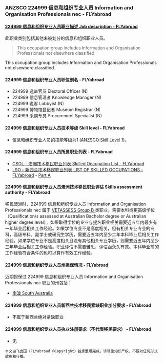 ### ANZSCO 224999 信息和组织专业人员 Information and Organisation Professionals nec - FLYabroad ###

####  [224999 信息和组织专业人员职业描述 Job description - FLYabroad](http://www.flyabroadvisa.com/anzsco/2249.html#2249)

此职业类别包括其他未被划分的信息和组织职业人员。 

> This occupation group includes Information and Organisation Professionals not elsewhere classified.

This occupation group includes Information and Organisation Professionals not elsewhere classified.

#### 224999 信息和组织专业人员职位别名 - FLYabroad
 
- 224999	 选举官员 Electoral Officer (N)
- 224999 信息管理者 Knowledge Manager (N)
- 224999 说客 Lobbyist (N)
- 224999 博物馆登记者 Museum Registrar (N)
- 224999 采购专员 Procurement Specialist (N)

#### 224999 信息和组织专业人员技术等级 Skill level - FLYabroad

- 信息和组织专业人员的技能等级为1 [(ANZSCO Skill Level 1)](http://www.flyabroadvisa.com/anzsco/)。

#### 224999 信息和组织专业人员所属职业列表 - FLYabroad

- [CSOL - 澳洲技术移民职业列表 Skilled Occupation List - FLYabroad](http://www.flyabroadvisa.com/sol/)
- [LSO - 新西兰技术移民职业列表 LIST OF SKILLED OCCUPATIONS - FLYabroad](http://nz.flyabroadvisa.com/lso/) - [Part A](parta)

#### 224999 信息和组织专业人员澳洲技术移民职业评估 Skills assessment authority - FLYabroad

移民澳洲时，224999 信息和组织专业人员 Information and Organisation Professionals nec 属于 [VETASSESS Group B ](http://www.flyabroadvisa.com/ass/vetassess.html)类职业，需要本科或更高级学位（Qualification/s assessed at Australian Bachelor degree or Australian higher degree level），如果取得学位的专业与提名职业相关需要近五年内最少有一年毕业后相关工作经验。如果学位专业不是高度相关，但有相关专业专业的专科，高级专科，副学士或研究生学历，需要近五年内至少二年本科毕业后相关工作经验。如果学位专业不是高度相关且没有其他相关专业学历，则需要近五年内至少三年毕业后相关工作经验。职业评估不需要雅思，评估函永久有效。本科毕业前的工作经验符合条件的也可以算作有效工作经验。

#### 224999 信息和组织专业人员州担保情况 - FLYabroad

近期担保过 224999 信息和组织专业人员 Information and Organisation Professionals nec 职业的州包括：

- [南澳 South Australia](http://www.flyabroadvisa.com/zdb/sa.html)

#### 224999 信息和组织专业人员新西兰技术移民紧缺职业加分要求 - FLYabroad

- 不属于新西兰绝对紧缺职业

#### 224999 信息和组织专业人员执业注册要求（不代表移民要求） - FLYabroad

- 无

`本文由飞出国（FLYabroad @Copyright）独家整理完成，请尊重知识产权，不要以任何形式散布和传播。`
